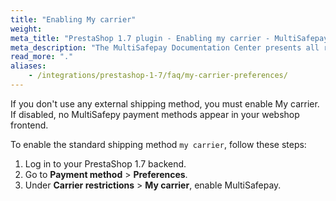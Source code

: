 ```yaml
---
title: "Enabling My carrier"
weight:
meta_title: "PrestaShop 1.7 plugin - Enabling my carrier - MultiSafepay Docs"
meta_description: "The MultiSafepay Documentation Center presents all relevant information about our Plugins and API. You can also find support pages for payment methods, tools and general questions as well as the contact details of our Support and Integration Teams."
read_more: "."
aliases: 
    - /integrations/prestashop-1-7/faq/my-carrier-preferences/
---
```


If you don't use any external shipping method, you must enable My carrier. If disabled, no MultiSafepy payment methods appear in your webshop frontend.

To enable the standard shipping method `my carrier`, follow these steps:

1. Log in to your PrestaShop 1.7 backend.
2. Go to **Payment method** > **Preferences**.
3. Under **Carrier restrictions** > **My carrier**, enable MultiSafepay.



